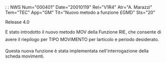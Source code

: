  :  : NWS Num="000401" Date="20010119" Rel="V1R4" Atr="A. Marazzi" Tem="TEC" App="GM" Tit="Nuovo metodo a funzione £GMD" Sts="20"

Release 4.0

E stato introdotto il nuovo metodo MOV della Funzione RIE, che consente di avere il riepilogo
per TIPO MOVIMENTO  per larticolo e periodo desiderato.

Questa nuova funzione è stata implementata nell'interrogazione della scheda movimenti.


